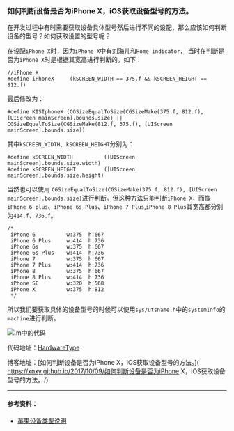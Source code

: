 
###  如何判断设备是否为iPhone X，iOS获取设备型号的方法。
 在开发过程中有时需要获取设备具体型号然后进行不同的设配，那么应该如何判断设备的型号？如何获取设置的型号呢？

 在设配`iPhone X`时，因为`iPhone X`中有刘海儿和`Home indicator`， 当时在判断是否为`iPhone X`时是根据其宽高进行判断的。如下：

```
//iPhone X
#define iPhoneX     (kSCREEN_WIDTH == 375.f && kSCREEN_HEIGHT == 812.f)
```

最后修改为：

```
#define KISIphoneX (CGSizeEqualToSize(CGSizeMake(375.f, 812.f), [UIScreen mainScreen].bounds.size) || CGSizeEqualToSize(CGSizeMake(812.f, 375.f), [UIScreen mainScreen].bounds.size))
```

 其中`kSCREEN_WIDTH`、`kSCREEN_HEIGHT`分别为：

```
#define kSCREEN_WIDTH          ([UIScreen mainScreen].bounds.size.width)
#define kSCREEN_HEIGHT         ([UIScreen mainScreen].bounds.size.height)
```
当然也可以使用 `CGSizeEqualToSize(CGSizeMake(375.f, 812.f), [UIScreen mainScreen].bounds.size)`进行判断。但这种方法只能判断`iPhone X`，而像`iPhone 6 plus`、`iPhone 6s Plus`、`iPhone 7 Plus`,`iPhone 8 Plus`其宽高都分别为`414.f`、`736.f`。

```
/*
 iPhone 6          w:375  h:667
 iPhone 6 Plus     w:414  h:736
 iPhone 6s         w:375  h:667
 iPhone 6s Plus    w:414  h:736
 iPhone 7          w:375  h:667
 iPhone 7 Plus     w:414  h:736
 iPhone 8          w:375  h:667
 iPhone 8 Plus     w:414  h:736
 iPhone SE         w:320  h:568
 iPhone X          w:375  h:812
 */
```

所以我们要获取具体的设备型号的时候可以使用`sys/utsname.h`中的`systemInfo`的`machine`进行判断。

![.m中的代码](http://upload-images.jianshu.io/upload_images/1388397-f3be3dce72ee1e16.png?imageMogr2/auto-orient/strip%7CimageView2/2/w/1240)

 代码地址：[HardwareType](https://www.theiphonewiki.com/wiki/Models)
 
 博客地址：[如何判断设备是否为iPhone X，iOS获取设备型号的方法。]( https://xnxy.github.io/2017/10/09/如何判断设备是否为iPhone X，iOS获取设备型号的方法。/)

------------------


#### 参考资料：
- [苹果设备类型说明](https://www.theiphonewiki.com/wiki/Models)
